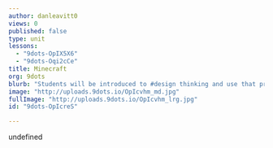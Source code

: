 ```yaml
---
author: danleavitt0
views: 0
published: false
type: unit
lessons: 
  - "9dots-OpIX5X6"
  - "9dots-Oqi2cCe"
title: Minecraft
org: 9dots
blurb: "Students will be introduced to #design thinking and use that process to create a sustainable community in #Minecraft."
image: "http://uploads.9dots.io/OpIcvhm_md.jpg"
fullImage: "http://uploads.9dots.io/OpIcvhm_lrg.jpg"
id: "9dots-OpIcreS"

---
```


undefined
